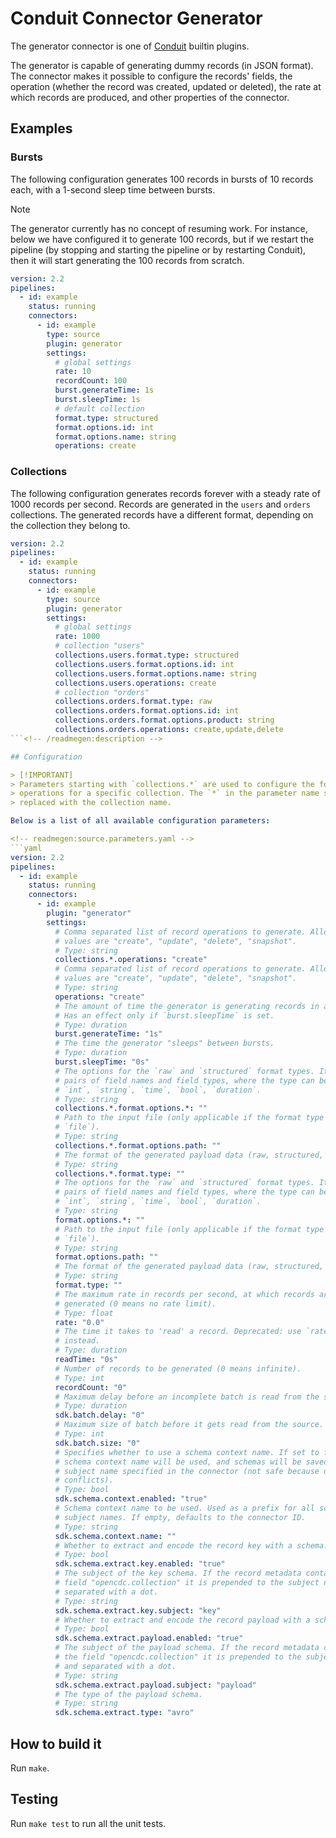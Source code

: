 # Conduit Connector Generator

The generator connector is one of [Conduit](https://github.com/ConduitIO/conduit)
builtin plugins.

<!-- readmegen:description -->
The generator is capable of generating dummy records (in JSON format). The
connector makes it possible to configure the records' fields, the operation
(whether the record was created, updated or deleted), the rate at which records
are produced, and other properties of the connector.

## Examples

### Bursts

The following configuration generates 100 records in bursts of 10 records each,
with a 1-second sleep time between bursts.

> [!NOTE]
> The generator currently has no concept of resuming work. For instance, below
> we have configured it to generate 100 records, but if we restart the pipeline
> (by stopping and starting the pipeline or by restarting Conduit), then it will
> start generating the 100 records from scratch.

```yaml
version: 2.2
pipelines:
  - id: example
    status: running
    connectors:
      - id: example
        type: source
        plugin: generator
        settings:
          # global settings
          rate: 10
          recordCount: 100
          burst.generateTime: 1s
          burst.sleepTime: 1s
          # default collection
          format.type: structured
          format.options.id: int
          format.options.name: string
          operations: create
```

### Collections

The following configuration generates records forever with a steady rate of 1000
records per second. Records are generated in the `users` and `orders` collections.
The generated records have a different format, depending on the collection they
belong to.

```yaml
version: 2.2
pipelines:
  - id: example
    status: running
    connectors:
      - id: example
        type: source
        plugin: generator
        settings:
          # global settings
          rate: 1000
          # collection "users"
          collections.users.format.type: structured
          collections.users.format.options.id: int
          collections.users.format.options.name: string
          collections.users.operations: create
          # collection "orders"
          collections.orders.format.type: raw
          collections.orders.format.options.id: int
          collections.orders.format.options.product: string
          collections.orders.operations: create,update,delete
```<!-- /readmegen:description -->

## Configuration

> [!IMPORTANT]
> Parameters starting with `collections.*` are used to configure the format and
> operations for a specific collection. The `*` in the parameter name should be
> replaced with the collection name.

Below is a list of all available configuration parameters:

<!-- readmegen:source.parameters.yaml -->
```yaml
version: 2.2
pipelines:
  - id: example
    status: running
    connectors:
      - id: example
        plugin: "generator"
        settings:
          # Comma separated list of record operations to generate. Allowed
          # values are "create", "update", "delete", "snapshot".
          # Type: string
          collections.*.operations: "create"
          # Comma separated list of record operations to generate. Allowed
          # values are "create", "update", "delete", "snapshot".
          # Type: string
          operations: "create"
          # The amount of time the generator is generating records in a burst.
          # Has an effect only if `burst.sleepTime` is set.
          # Type: duration
          burst.generateTime: "1s"
          # The time the generator "sleeps" between bursts.
          # Type: duration
          burst.sleepTime: "0s"
          # The options for the `raw` and `structured` format types. It accepts
          # pairs of field names and field types, where the type can be one of:
          # `int`, `string`, `time`, `bool`, `duration`.
          # Type: string
          collections.*.format.options.*: ""
          # Path to the input file (only applicable if the format type is
          # `file`).
          # Type: string
          collections.*.format.options.path: ""
          # The format of the generated payload data (raw, structured, file).
          # Type: string
          collections.*.format.type: ""
          # The options for the `raw` and `structured` format types. It accepts
          # pairs of field names and field types, where the type can be one of:
          # `int`, `string`, `time`, `bool`, `duration`.
          # Type: string
          format.options.*: ""
          # Path to the input file (only applicable if the format type is
          # `file`).
          # Type: string
          format.options.path: ""
          # The format of the generated payload data (raw, structured, file).
          # Type: string
          format.type: ""
          # The maximum rate in records per second, at which records are
          # generated (0 means no rate limit).
          # Type: float
          rate: "0.0"
          # The time it takes to 'read' a record. Deprecated: use `rate`
          # instead.
          # Type: duration
          readTime: "0s"
          # Number of records to be generated (0 means infinite).
          # Type: int
          recordCount: "0"
          # Maximum delay before an incomplete batch is read from the source.
          # Type: duration
          sdk.batch.delay: "0"
          # Maximum size of batch before it gets read from the source.
          # Type: int
          sdk.batch.size: "0"
          # Specifies whether to use a schema context name. If set to false, no
          # schema context name will be used, and schemas will be saved with the
          # subject name specified in the connector (not safe because of name
          # conflicts).
          # Type: bool
          sdk.schema.context.enabled: "true"
          # Schema context name to be used. Used as a prefix for all schema
          # subject names. If empty, defaults to the connector ID.
          # Type: string
          sdk.schema.context.name: ""
          # Whether to extract and encode the record key with a schema.
          # Type: bool
          sdk.schema.extract.key.enabled: "true"
          # The subject of the key schema. If the record metadata contains the
          # field "opencdc.collection" it is prepended to the subject name and
          # separated with a dot.
          # Type: string
          sdk.schema.extract.key.subject: "key"
          # Whether to extract and encode the record payload with a schema.
          # Type: bool
          sdk.schema.extract.payload.enabled: "true"
          # The subject of the payload schema. If the record metadata contains
          # the field "opencdc.collection" it is prepended to the subject name
          # and separated with a dot.
          # Type: string
          sdk.schema.extract.payload.subject: "payload"
          # The type of the payload schema.
          # Type: string
          sdk.schema.extract.type: "avro"
```
<!-- /readmegen:source.parameters.yaml -->

## How to build it

Run `make`.

## Testing

Run `make test` to run all the unit tests.

